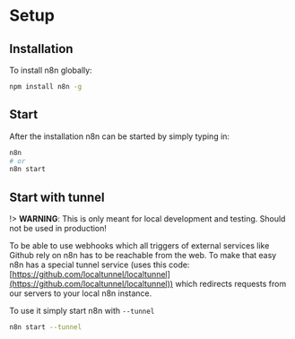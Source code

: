 # Setup


## Installation

To install n8n globally:

```bash
npm install n8n -g
```

## Start

After the installation n8n can be started by simply typing in:

```bash
n8n
# or
n8n start
```


## Start with tunnel

!> **WARNING**: This is only meant for local development and testing. Should not be used in production!

To be able to use webhooks which all triggers of external services like Github
rely on n8n has to be reachable from the web. To make that easy n8n has a
special tunnel service (uses this code: [https://github.com/localtunnel/localtunnel](https://github.com/localtunnel/localtunnel)) which redirects requests from our servers to your local
n8n instance.

To use it simply start n8n with `--tunnel`

```bash
n8n start --tunnel
```

